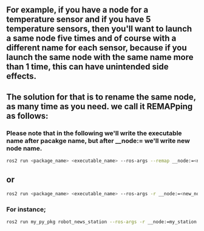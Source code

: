 ## For example, if you have a node for a temperature sensor and if you have 5 temperature sensors, then you'll want to launch a same node five times and of course with a different name for each sensor, because if you launch the same node with the same name more than 1 time, this can have unintended side effects. 
## The solution for that is to rename the same node, as many time as you need. we call it REMAPping as follows:
### Please note that in the following we'll write the executable name after pacakge name, but after __node:=  we'll write new node name. 
```bash
ros2 run <package_name> <executable_name> --ros-args --remap __node:=<new_node_name>
```
## or
```bash
ros2 run <package_name> <executable_name> --ros-args -r __node:=<new_node_name>
```
### For instance;
```bash
ros2 run my_py_pkg robot_news_station --ros-args -r __node:=my_station
